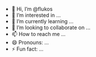 - 👋 Hi, I’m @flukos
- 👀 I’m interested in ...
- 🌱 I’m currently learning ...
- 💞️ I’m looking to collaborate on ...
- 📫 How to reach me ...
- 😄 Pronouns: ...
- ⚡ Fun fact: ...

<!---
flukos/flukos is a ✨ special ✨ repository because its `README.md` (this file) appears on your GitHub profile.
You can click the Preview link to take a look at your changes.
--->
